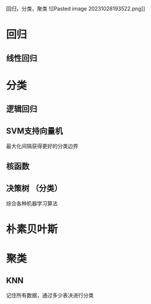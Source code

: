回归，分类，聚类
![[Pasted image 20231028193522.png]]

# 回归
## 线性回归


# 分类
## 逻辑回归 
## SVM支持向量机 
最大化间隔获得更好的分类边界

## 核函数


## 决策树 （分类）
综合各种机器学习算法


# 朴素贝叶斯


# 聚类

## KNN 
记住所有数据，通过多少表决进行分类



